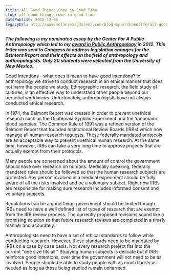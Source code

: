 ```yaml
---
title: All Good Things Come in Good Time
slug: all-good-things-come-in-good-time
datePublish: 2012-12-05
legacyUrl: http://www.melaniemagdalena.com/blog-my-archaeolife/all-good-things-come-in-good-time
---
```


**_The following is my nominated essay by the Center For A Public Anthropology which led to my [award in Public Anthropology](https://drive.google.com/file/d/1u6e6c8Lwon9mzuPHBT6ekGvoRjSHlLII/view) in 2012. This letter was sent to Congress to address legislation changes for the Belmont Report and their effects on the field of anthropology and anthropologists. Only 20 students were selected from the University of New Mexico._**

Good intentions - what does it mean to have good intentions? In anthropology we strive to conduct research in an ethical manner that does not harm the people we study. Ethnographic research, the field study of cultures, is an effective way to understand other people beyond our personal worldviews. Unfortunately, anthropologists have not always conducted ethical research.

In 1974, the Belmont Report was created in order to prevent unethical research such as the Guatemala Syphilis Experiment and the Yanomami blood samples. The Common Rule of 1991 was a refined version of the Belmont Report that founded Institutional Review Boards (IRBs) which now manage all human research requests. These federally mandated protocols are an acceptable way to prevent unethical human research. At the same time, however, IRBs can take a very long time to approve projects that are actually exempt from their protocols.

Many people are concerned about the amount of control the government should have over research on humans. Medically speaking, federally mandated rules should be followed so that the human research subjects are protected. Any person involved in a medical experiment should be fully aware of all the risks involved and be a voluntary subject. Right now IRBs are responsible for making sure research includes informed consent and voluntary subjects.

Regulations can be a good thing; government should be limited though. IRBs need to have a well defined list of types of research that are exempt from the IRB review process. The currently proposed revisions sound like a promising solution so that future research reviews are completed in a timely manner and accurately.

Anthropologists need to have a set of ethical standards to follow while conducting research. However, these standards need to be mandated by IRBs on a case by case basis. Not every research project fits into the current "one size fits all." Studying human subjects is delicate but if IRBs reinforce good intentions, over time the government will not need to be as involved. People should be able to study people with as much liberty as needed as long as those being studied remain unharmed.
